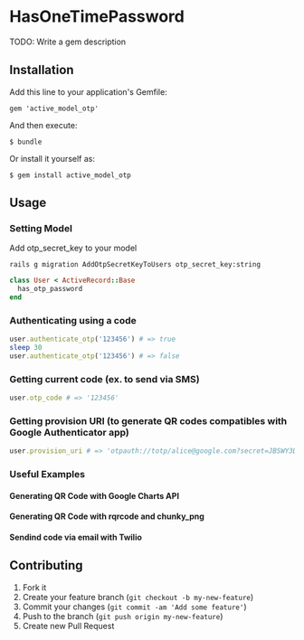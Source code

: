 # HasOneTimePassword

TODO: Write a gem description

## Installation

Add this line to your application's Gemfile:

    gem 'active_model_otp'

And then execute:

    $ bundle

Or install it yourself as:

    $ gem install active_model_otp

## Usage

### Setting Model
Add otp_secret_key to your model

    rails g migration AddOtpSecretKeyToUsers otp_secret_key:string

```ruby
class User < ActiveRecord::Base
  has_otp_password
end
```

### Authenticating using a code

```ruby
user.authenticate_otp('123456') # => true
sleep 30
user.authenticate_otp('123456') # => false
```

### Getting current code (ex. to send via SMS)

```ruby
user.otp_code # => '123456'
```

### Getting provision URI (to generate QR codes compatibles with Google Authenticator app)

```ruby
user.provision_uri # => 'otpauth://totp/alice@google.com?secret=JBSWY3DPEHPK3PXP'
```

### Useful Examples

#### Generating QR Code with Google Charts API

#### Generating QR Code with rqrcode and chunky_png

#### Sendind code via email with Twilio

## Contributing

1. Fork it
2. Create your feature branch (`git checkout -b my-new-feature`)
3. Commit your changes (`git commit -am 'Add some feature'`)
4. Push to the branch (`git push origin my-new-feature`)
5. Create new Pull Request
